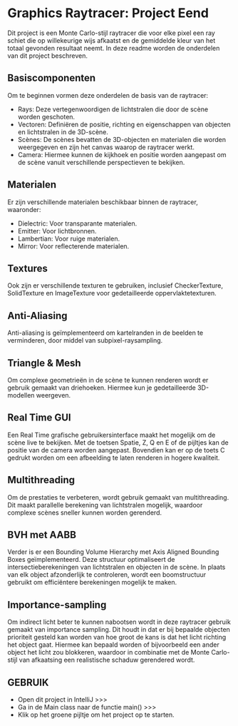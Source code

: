 # Graphics Raytracer: Project Eend
Dit project is een Monte Carlo-stijl raytracer die voor elke pixel een ray schiet die op willekeurige wijs afkaatst
en de gemiddelde kleur van het totaal gevonden resultaat neemt.
In deze readme worden de onderdelen van dit project beschreven.

## Basiscomponenten
Om te beginnen vormen deze onderdelen de basis van de raytracer:

- Rays: Deze vertegenwoordigen de lichtstralen die door de scène worden geschoten.
- Vectoren: Definiëren de positie, richting en eigenschappen van objecten en lichtstralen in de 3D-scène.
- Scènes: De scènes bevatten de 3D-objecten en materialen die worden weergegeven 
en zijn het canvas waarop de raytracer werkt.
- Camera: Hiermee kunnen de kijkhoek en positie worden aangepast om de scène vanuit 
verschillende perspectieven te bekijken.

## Materialen
Er zijn verschillende materialen beschikbaar binnen de raytracer, waaronder:

- Dielectric: Voor transparante materialen.
- Emitter: Voor lichtbronnen.
- Lambertian: Voor ruige materialen.
- Mirror: Voor reflecterende materialen.

## Textures
Ook zijn er verschillende texturen te gebruiken, 
inclusief CheckerTexture, SolidTexture en ImageTexture voor gedetailleerde oppervlaktetexturen.

## Anti-Aliasing
Anti-aliasing is geïmplementeerd om kartelranden in de beelden te verminderen, 
door middel van subpixel-raysampling.

## Triangle & Mesh
Om complexe geometrieën in de scène te kunnen renderen wordt er gebruik gemaakt van driehoeken.
Hiermee kun je gedetailleerde 3D-modellen weergeven.

## Real Time GUI
Een Real Time grafische gebruikersinterface maakt het mogelijk om de scène live te bekijken. 
Met de toetsen Spatie, Z, Q en E of de pijltjes kan de positie van de camera worden aangepast. 
Bovendien kan er op de toets C gedrukt worden om een afbeelding te laten renderen in hogere kwaliteit.

## Multithreading
Om de prestaties te verbeteren, wordt gebruik gemaakt van multithreading. 
Dit maakt parallelle berekening van lichtstralen mogelijk, waardoor complexe scènes sneller kunnen worden gerenderd.

## BVH met AABB
Verder is er een Bounding Volume Hierarchy met Axis Aligned Bounding Boxes geïmplementeerd. 
Deze structuur optimaliseert de intersectieberekeningen van lichtstralen en objecten in de scène. 
In plaats van elk object afzonderlijk te controleren, 
wordt een boomstructuur gebruikt om efficiëntere berekeningen mogelijk te maken.

## Importance-sampling
Om indirect licht beter te kunnen nabootsen wordt in deze raytracer gebruik gemaakt van importance sampling.
Dit houdt in dat er bij bepaalde objecten prioriteit gesteld kan worden van hoe 
groot de kans is dat het licht richting het object gaat.
Hiermee kan bepaald worden of bijvoorbeeld een ander object het licht zou blokkeren,
waardoor in combinatie met de Monte Carlo-stijl van afkaatsing een realistische schaduw gerendered wordt.

## GEBRUIK
- Open dit project in IntelliJ >>>
- Ga in de Main class naar de functie main() >>>
- Klik op het groene pijltje om het project op te starten.

